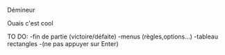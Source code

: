 Démineur

Ouais c'est cool

TO DO:
	-fin de partie (victoire/défaite)
	-menus (règles,options...)
	-tableau rectangles
	-(ne pas appuyer sur Enter)
